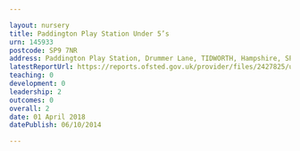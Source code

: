 ```yaml
---

layout: nursery
title: Paddington Play Station Under 5’s
urn: 145933
postcode: SP9 7NR
address: Paddington Play Station, Drummer Lane, TIDWORTH, Hampshire, SP9 7NR
latestReportUrl: https://reports.ofsted.gov.uk/provider/files/2427825/urn/145933.pdf
teaching: 0
development: 0
leadership: 2
outcomes: 0
overall: 2
date: 01 April 2018 
datePublish: 06/10/2014

---
```


